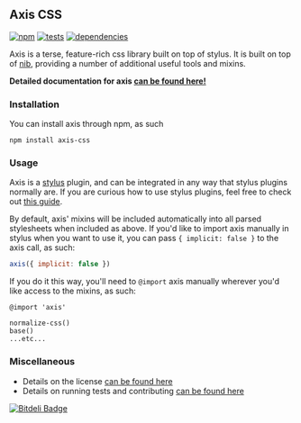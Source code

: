 Axis CSS
---------

[![npm](https://badge.fury.io/js/axis-css.png)](http://badge.fury.io/js/axis-css)
[![tests](https://travis-ci.org/jenius/axis.png?branch=master)](https://travis-ci.org/jenius/axis)
[![dependencies](https://david-dm.org/jenius/axis.png)](https://david-dm.org/jenius/axis)

Axis is a terse, feature-rich css library built on top of stylus. It is built on top of [nib](http://visionmedia.github.io/nib/), providing a number of additional useful tools and mixins.

**Detailed documentation for axis [can be found here!](http://roots.cx/axis)**

### Installation

You can install axis through npm, as such

```
npm install axis-css
```

### Usage

Axis is a [stylus](http://learnboost.github.io/stylus/) plugin, and can be integrated in any way that stylus plugins normally are. If you are curious how to use stylus plugins, feel free to check out [this guide](https://gist.github.com/jenius/8263065).

By default, axis' mixins will be included automatically into all parsed stylesheets when included as above. If you'd like to import axis manually in stylus when you want to use it, you can pass `{ implicit: false }` to the axis call, as such:

```js
axis({ implicit: false })
```

If you do it this way, you'll need to `@import` axis manually wherever you'd like access to the mixins, as such:

```styl
@import 'axis'

normalize-css()
base()
...etc...
```

### Miscellaneous

- Details on the license [can be found here](license.md)
- Details on running tests and contributing [can be found here](contributing.md)

[![Bitdeli Badge](https://d2weczhvl823v0.cloudfront.net/jenius/axis/trend.png)](https://bitdeli.com/free "Bitdeli Badge")
